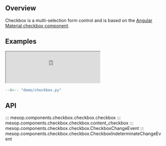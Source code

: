 ## Overview

Checkbox is a multi-selection form control and is based on the [Angular Material checkbox component](https://material.angular.io/components/checkbox/overview).

## Examples

<iframe class="component-demo" src="https://mesop-dev.github.io/mesop/demo/?demo=checkbox" style="height: 100px"></iframe>

```python
--8<-- "demo/checkbox.py"
```

## API

::: mesop.components.checkbox.checkbox.checkbox
::: mesop.components.checkbox.checkbox.content_checkbox
::: mesop.components.checkbox.checkbox.CheckboxChangeEvent
::: mesop.components.checkbox.checkbox.CheckboxIndeterminateChangeEvent
